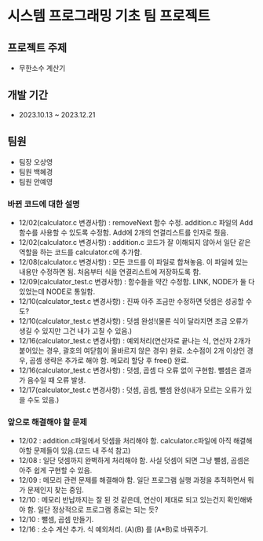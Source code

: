 # 시스템 프로그래밍 기초 팀 프로젝트

## 프로젝트 주제
- 무한소수 계산기

## 개발 기간
- 2023.10.13 ~ 2023.12.21

## 팀원
- 팀장 오상영
- 팀원 백혜경
- 팀원 안예영

### 바뀐 코드에 대한 설명
- 12/02(calculator.c 변경사항) : removeNext 함수 수정. addition.c 파일의 Add함수를 사용할 수 있도록 수정함. Add에 2개의 연결리스트를 인자로 줬음.
- 12/02(calculator.c 변경사항) : addition.c 코드가 잘 이해되지 않아서 일단 같은 역할을 하는 코드를 calculator.c에 추가함.
- 12/08(calculator.c 변경사항) : 모든 코드를 이 파일로 합쳐놓음. 이 파일에 있는 내용만 수정하면 됨. 처음부터 식을 연결리스트에 저장하도록 함.
- 12/09(calculator_test.c 변경사항) : 함수들을 약간 수정함. LINK, NODE가 둘 다 있었는데 NODE로 통일함.
- 12/10(calculator_test.c 변경사항) : 진짜 아주 조금만 수정하면 덧셈은 성공할 수도?
- 12/10(calculator_test.c 변경사항) : 덧셈 완성!(물론 식이 달라지면 조금 오류가 생길 수 있지만 그건 내가 고칠 수 있음.)
- 12/16(calculator_test.c 변경사항) : 예외처리(연산자로 끝나는 식, 연산자 2개가 붙어있는 경우, 괄호의 여닫힘이 올바르지 않은 경우) 완료. 소수점이 2개 이상인 경우, 곱셈 생략은 추가로 해야 함. 메모리 할당 후 free() 완료.
- 12/16(calculator_test.c 변경사항) : 덧셈, 곱셈 다 오류 없이 구현함. 뺄셈은 결과가 음수일 때 오류 발생.
- 12/17(calculator_test.c 변경사항) : 덧셈, 곱셈, 뺄셈 완성(내가 모르는 오류가 있을 수도 있음.)

### 앞으로 해결해야 할 문제
- 12/02 : addition.c파일에서 덧셈을 처리해야 함. calculator.c파일에 아직 해결해야할 문제들이 있음.(코드 내 주석 참고)
- 12/08 : 일단 덧셈까지 완벽하게 처리해야 함. 사실 덧셈이 되면 그냥 뺄셈, 곱셈은 아주 쉽게 구현할 수 있음.
- 12/09 : 메모리 관련 문제를 해결해야 함. 일단 프로그램 실행 과정을 추적하면서 뭐가 문제인지 찾는 중임.
- 12/10 : 메모리 반납까지는 잘 된 것 같은데, 연산이 제대로 되고 있는건지 확인해봐야 함. 일단 정상적으로 프로그램 종료는 되는 듯?
- 12/10 : 뺄셈, 곱셈 만들기.
- 12/16 : 소수 계산 추가. 식 예외처리. (A)(B) 를 (A*B)로 바꿔주기.
